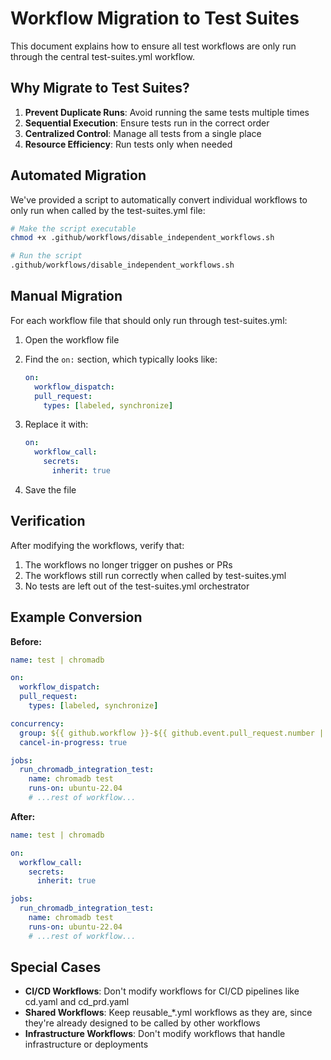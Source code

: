 # Workflow Migration to Test Suites

This document explains how to ensure all test workflows are only run through the central test-suites.yml workflow.

## Why Migrate to Test Suites?

1. **Prevent Duplicate Runs**: Avoid running the same tests multiple times
2. **Sequential Execution**: Ensure tests run in the correct order
3. **Centralized Control**: Manage all tests from a single place
4. **Resource Efficiency**: Run tests only when needed

## Automated Migration

We've provided a script to automatically convert individual workflows to only run when called by the test-suites.yml file:

```bash
# Make the script executable
chmod +x .github/workflows/disable_independent_workflows.sh

# Run the script
.github/workflows/disable_independent_workflows.sh
```

## Manual Migration

For each workflow file that should only run through test-suites.yml:

1. Open the workflow file
2. Find the `on:` section, which typically looks like:
   ```yaml
   on:
     workflow_dispatch:
     pull_request:
       types: [labeled, synchronize]
   ```

3. Replace it with:
   ```yaml
   on:
     workflow_call:
       secrets:
         inherit: true
   ```

4. Save the file

## Verification

After modifying the workflows, verify that:

1. The workflows no longer trigger on pushes or PRs
2. The workflows still run correctly when called by test-suites.yml
3. No tests are left out of the test-suites.yml orchestrator

## Example Conversion

**Before:**
```yaml
name: test | chromadb

on:
  workflow_dispatch:
  pull_request:
    types: [labeled, synchronize]

concurrency:
  group: ${{ github.workflow }}-${{ github.event.pull_request.number || github.ref }}
  cancel-in-progress: true

jobs:
  run_chromadb_integration_test:
    name: chromadb test
    runs-on: ubuntu-22.04
    # ...rest of workflow...
```

**After:**
```yaml
name: test | chromadb

on:
  workflow_call:
    secrets:
      inherit: true

jobs:
  run_chromadb_integration_test:
    name: chromadb test
    runs-on: ubuntu-22.04
    # ...rest of workflow...
```

## Special Cases

- **CI/CD Workflows**: Don't modify workflows for CI/CD pipelines like cd.yaml and cd_prd.yaml
- **Shared Workflows**: Keep reusable_*.yml workflows as they are, since they're already designed to be called by other workflows
- **Infrastructure Workflows**: Don't modify workflows that handle infrastructure or deployments 